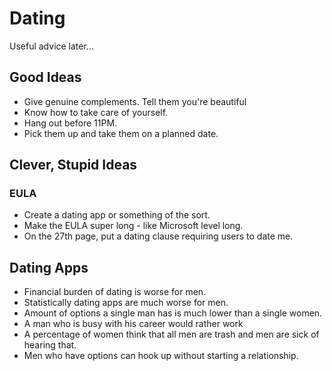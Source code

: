 # Dating

Useful advice later...

## Good Ideas

* Give genuine complements. Tell them you're beautiful
* Know how to take care of yourself.
* Hang out before 11PM.
* Pick them up and take them on a planned date.

## Clever, Stupid Ideas

### EULA

* Create a dating app or something of the sort. 
* Make the EULA super long - like Microsoft level long. 
* On the 27th page, put a dating clause requiring users to date me.

## Dating Apps

* Financial burden of dating is worse for men.
* Statistically dating apps are much worse for men.
* Amount of options a single man has is much lower than a single women.
* A man who is busy with his career would rather work
* A percentage of women think that all men are trash and men are sick of hearing that. 
* Men who have options can hook up without starting a relationship. 



